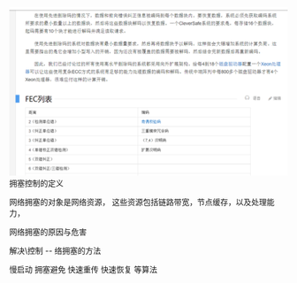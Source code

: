 ![image-20210731174229707](asstes\image-20210731174229707.png)拥塞控制的定义

网络拥塞的对象是网络资源， 这些资源包括链路带宽，节点缓存，以及处理能力，

网络拥塞的原因与危害

解决\控制 -- 络拥塞的方法

慢启动 拥塞避免 快速重传 快速恢复 等算法



